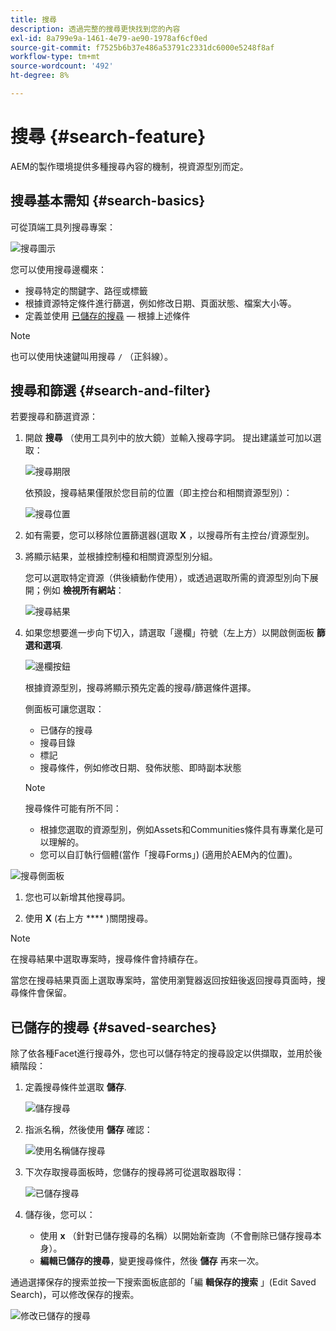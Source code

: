 ```yaml
---
title: 搜尋
description: 透過完整的搜尋更快找到您的內容
exl-id: 8a799e9a-1461-4e79-ae90-1978af6cf0ed
source-git-commit: f7525b6b37e486a53791c2331dc6000e5248f8af
workflow-type: tm+mt
source-wordcount: '492'
ht-degree: 8%

---
```


# 搜尋 {#search-feature}

AEM的製作環境提供多種搜尋內容的機制，視資源型別而定。

## 搜尋基本需知 {#search-basics}

可從頂端工具列搜尋專案：

![搜尋圖示](/help/sites-cloud/authoring/assets/search-icon.png)

您可以使用搜尋邊欄來：

* 搜尋特定的關鍵字、路徑或標籤
* 根據資源特定條件進行篩選，例如修改日期、頁面狀態、檔案大小等。
* 定義並使用 [已儲存的搜尋](#saved-searches)  — 根據上述條件

>[!NOTE]
>
>也可以使用快速鍵叫用搜尋 `/` （正斜線）。

## 搜尋和篩選 {#search-and-filter}

若要搜尋和篩選資源：

1. 開啟 **搜尋** （使用工具列中的放大鏡）並輸入搜尋字詞。 提出建議並可加以選取：

   ![搜尋期限](/help/sites-cloud/authoring/assets/search-term.png)

   依預設，搜尋結果僅限於您目前的位置（即主控台和相關資源型別）：

   ![搜尋位置](/help/sites-cloud/authoring/assets/search-term-location.png)

1. 如有需要，您可以移除位置篩選器(選取 **X** ，以搜尋所有主控台/資源型別。
1. 將顯示結果，並根據控制檯和相關資源型別分組。

   您可以選取特定資源（供後續動作使用），或透過選取所需的資源型別向下展開；例如 **檢視所有網站**：

   ![搜尋結果](/help/sites-cloud/authoring/assets/search-results.png)

1. 如果您想要進一步向下切入，請選取「邊欄」符號（左上方）以開啟側面板 **篩選和選項**.

   ![邊欄按鈕](/help/sites-cloud/authoring/assets/rail-button.png)

   根據資源型別，搜尋將顯示預先定義的搜尋/篩選條件選擇。

   側面板可讓您選取：

   * 已儲存的搜尋
   * 搜尋目錄
   * 標記
   * 搜尋條件，例如修改日期、發佈狀態、即時副本狀態

   >[!NOTE]
   >
   >搜尋條件可能有所不同：
   >
   >* 根據您選取的資源型別，例如Assets和Communities條件具有專業化是可以理解的。
   >* 您可以自訂執行個體(當作「搜尋Forms」) (適用於AEM內的位置)。

<!--
  >* Your instance as the [Search Forms](/help/sites-administering/search-forms.md) can be customized (appropriate to the location within AEM).
  -->

![搜尋側面板](/help/sites-cloud/authoring/assets/search-side-panel.png)

1. 您也可以新增其他搜尋詞。

1. 使用 **X** (右上方 **** )關閉搜尋。

>[!NOTE]
>
>在搜尋結果中選取專案時，搜尋條件會持續存在。
>
>當您在搜尋結果頁面上選取專案時，當使用瀏覽器返回按鈕後返回搜尋頁面時，搜尋條件會保留。

## 已儲存的搜尋 {#saved-searches}

除了依各種Facet進行搜尋外，您也可以儲存特定的搜尋設定以供擷取，並用於後續階段：

1. 定義搜尋條件並選取 **儲存**.

   ![儲存搜尋](/help/sites-cloud/authoring/assets/search-side-panel.png)

1. 指派名稱，然後使用 **儲存** 確認：

   ![使用名稱儲存搜尋](/help/sites-cloud/authoring/assets/search-save-name.png)

1. 下次存取搜尋面板時，您儲存的搜尋將可從選取器取得：

   ![已儲存搜尋](/help/sites-cloud/authoring/assets/saved-searches.png)

1. 儲存後，您可以：

   * 使用 **x** （針對已儲存搜尋的名稱）以開始新查詢（不會刪除已儲存搜尋本身）。
   * **編輯已儲存的搜尋**，變更搜尋條件，然後 **儲存** 再來一次。

通過選擇保存的搜索並按一下搜索面板底部的「編 **輯保存的搜索** 」(Edit Saved Search)，可以修改保存的搜索。

![修改已儲存的搜尋](/help/sites-cloud/authoring/assets/saved-searches-modify.png)

